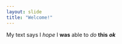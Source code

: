 ```yaml
---
layout: slide
title: "Welcome!"
---
```

My text says
I _hope_ I **was** able to _do_ **this** **_ok_**
